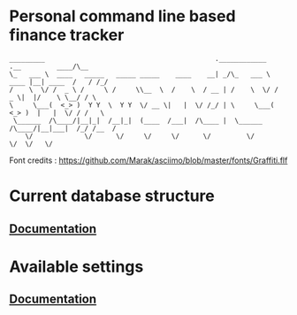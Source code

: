 # Personal command line based finance tracker
```
_________                                           .____________        .__         ____/\__ 
\_   ___ \  ____   _____   _____ _____    ____    __| _/\_   ___ \  ____ |__| ____  /   / /_/ 
/    \  \/ /  _ \ /     \ /     \\__  \  /    \  / __ | /    \  \/ /  _ \|  |/    \ \__/ / \  
\     \___(  <_> )  Y Y  \  Y Y  \/ __ \|   |  \/ /_/ | \     \___(  <_> )  |   |  \/ / /   \ 
 \______  /\____/|__|_|  /__|_|  (____  /___|  /\____ |  \______  /\____/|__|___|  /_/ /__  / 
    \/             \/      \/     \/     \/      \/         \/               \/  \/   \/      
```
Font credits : https://github.com/Marak/asciimo/blob/master/fonts/Graffiti.flf

# Current database structure
## [Documentation](./data/Documentation/Database%20Structure/0.0.1_b.md)

# Available settings
## [Documentation](./data/Documentation/Settings.md)

